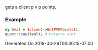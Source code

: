 gets a client p v p points.
### Example

```perl
my $val = $client->GetPVPPoints();
quest::say($val); # Returns uint
```


Generated On 2018-04-29T00:30:15-07:00